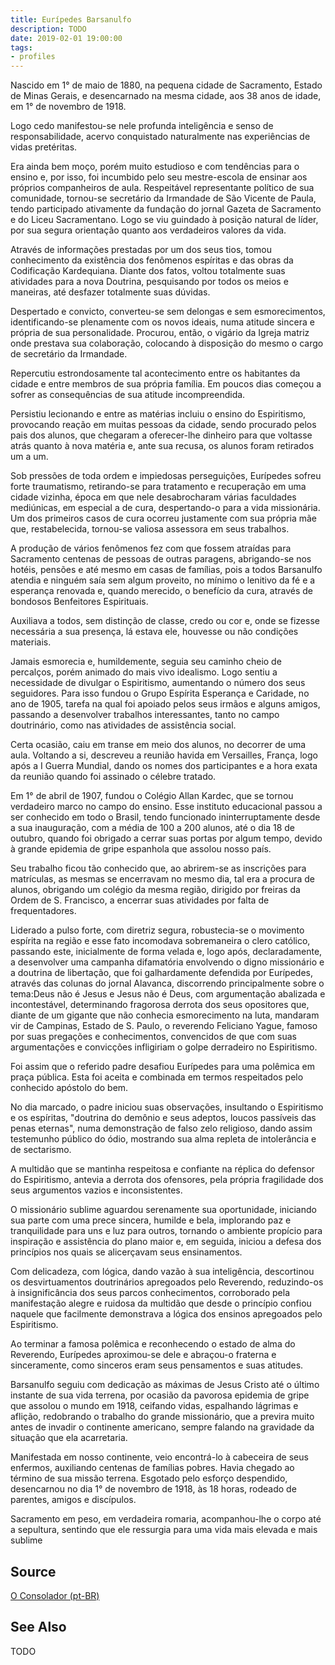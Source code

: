 ```yaml
---
title: Eurípedes Barsanulfo
description: TODO
date: 2019-02-01 19:00:00
tags: 
- profiles
---
```



Nascido em 1° de maio de 1880, na pequena cidade de Sacramento, Estado de Minas Gerais, e desencarnado na mesma cidade, aos 38 anos de idade, em 1° de novembro de 1918.

Logo cedo manifestou-se nele profunda inteligência e senso de responsabilidade, acervo conquistado naturalmente nas experiências de vidas pretéritas.

Era ainda bem moço, porém muito estudioso e com tendências para o ensino e, por isso, foi incumbido pelo seu mestre-escola de ensinar aos próprios companheiros de aula. Respeitável representante político de sua comunidade, tornou-se secretário da Irmandade de São Vicente de Paula, tendo participado ativamente da fundação do jornal Gazeta de Sacramento e do Liceu Sacramentano. Logo se viu guindado à posição natural de líder, por sua segura orientação quanto aos verdadeiros valores da vida.

Através de informações prestadas por um dos seus tios, tomou conhecimento da existência dos fenômenos espíritas e das obras da Codificação Kardequiana. Diante dos fatos, voltou totalmente suas atividades para a nova Doutrina, pesquisando por todos os meios e maneiras, até desfazer totalmente suas dúvidas.

Despertado e convicto, converteu-se sem delongas e sem esmorecimentos, identificando-se plenamente com os novos ideais, numa atitude sincera e própria de sua personalidade. Procurou, então, o vigário da Igreja matriz onde prestava sua colaboração, colocando à disposição do mesmo o cargo de secretário da Irmandade.

Repercutiu estrondosamente tal acontecimento entre os habitantes da cidade e entre membros de sua própria família. Em poucos dias começou a sofrer as consequências de sua atitude incompreendida.

Persistiu lecionando e entre as matérias incluiu o ensino do Espiritismo, provocando reação em muitas pessoas da cidade, sendo procurado pelos pais dos alunos, que chegaram a oferecer-lhe dinheiro para que voltasse atrás quanto à nova matéria e, ante sua recusa, os alunos foram retirados um a um.

Sob pressões de toda ordem e impiedosas perseguições, Eurípedes sofreu forte traumatismo, retirando-se para tratamento e recuperação em uma cidade vizinha, época em que nele desabrocharam várias faculdades mediúnicas, em especial a de cura, despertando-o para a vida missionária. Um dos primeiros casos de cura ocorreu justamente com sua própria mãe que, restabelecida, tornou-se valiosa assessora em seus trabalhos.

A produção de vários fenômenos fez com que fossem atraídas para Sacramento centenas de pessoas de outras paragens, abrigando-se nos hotéis, pensões e até mesmo em casas de famílias, pois a todos Barsanulfo atendia e ninguém saía sem algum proveito, no mínimo o lenitivo da fé e a esperança renovada e, quando merecido, o benefício da cura, através de bondosos Benfeitores Espirituais.

Auxiliava a todos, sem distinção de classe, credo ou cor e, onde se fizesse necessária a sua presença, lá estava ele, houvesse ou não condições materiais.

Jamais esmorecia e, humildemente, seguia seu caminho cheio de percalços, porém animado do mais vivo idealismo. Logo sentiu a necessidade de divulgar o Espiritismo, aumentando o número dos seus seguidores. Para isso fundou o Grupo Espírita Esperança e Caridade, no ano de 1905, tarefa na qual foi apoiado pelos seus irmãos e alguns amigos, passando a desenvolver trabalhos interessantes, tanto no campo doutrinário, como nas atividades de assistência social.

Certa ocasião, caiu em transe em meio dos alunos, no decorrer de uma aula. Voltando a si, descreveu a reunião havida em Versailles, França, logo após a I Guerra Mundial, dando os nomes dos participantes e a hora exata da reunião quando foi assinado o célebre tratado.

Em 1° de abril de 1907, fundou o Colégio Allan Kardec, que se tornou verdadeiro marco no campo do ensino. Esse instituto educacional passou a ser conhecido em todo o Brasil, tendo funcionado ininterruptamente desde a sua inauguração, com a média de 100 a 200 alunos, até o dia 18 de outubro, quando foi obrigado a cerrar suas portas por algum tempo, devido à grande epidemia de gripe espanhola que assolou nosso país.

Seu trabalho ficou tão conhecido que, ao abrirem-se as inscrições para matrículas, as mesmas se encerravam no mesmo dia, tal era a procura de alunos, obrigando um colégio da mesma região, dirigido por freiras da Ordem de S. Francisco, a encerrar suas atividades por falta de frequentadores.

Liderado a pulso forte, com diretriz segura, robustecia-se o movimento espírita na região e esse fato incomodava sobremaneira o clero católico, passando este, inicialmente de forma velada e, logo após, declaradamente, a desenvolver uma campanha difamatória envolvendo o digno missionário e a doutrina de libertação, que foi galhardamente defendida por Eurípedes, através das colunas do jornal Alavanca, discorrendo principalmente sobre o tema:Deus não é Jesus e Jesus não é Deus, com argumentação abalizada e incontestável, determinando fragorosa derrota dos seus opositores que, diante de um gigante que não conhecia esmorecimento na luta, mandaram vir de Campinas, Estado de S. Paulo, o reverendo Feliciano Yague, famoso por suas pregações e conhecimentos, convencidos de que com suas argumentações e convicções infligiriam o golpe derradeiro no Espiritismo.

Foi assim que o referido padre desafiou Eurípedes para uma polêmica em praça pública. Esta foi aceita e combinada em termos respeitados pelo conhecido apóstolo do bem.

No dia marcado, o padre iniciou suas observações, insultando o Espiritismo e os espíritas, "doutrina do demônio e seus adeptos, loucos passíveis das penas eternas", numa demonstração de falso zelo religioso, dando assim testemunho público do ódio, mostrando sua alma repleta de intolerância e de sectarismo.

A multidão que se mantinha respeitosa e confiante na réplica do defensor do Espiritismo, antevia a derrota dos ofensores, pela própria fragilidade dos seus argumentos vazios e inconsistentes.

O missionário sublime aguardou serenamente sua oportunidade, iniciando sua parte com uma prece sincera, humilde e bela, implorando paz e tranquilidade para uns e luz para outros, tornando o ambiente propício para inspiração e assistência do plano maior e, em seguida, iniciou a defesa dos princípios nos quais se alicerçavam seus ensinamentos.

Com delicadeza, com lógica, dando vazão à sua inteligência, descortinou os desvirtuamentos doutrinários apregoados pelo Reverendo, reduzindo-os à insignificância dos seus parcos conhecimentos, corroborado pela manifestação alegre e ruidosa da multidão que desde o princípio confiou naquele que facilmente demonstrava a lógica dos ensinos apregoados pelo Espiritismo.

Ao terminar a famosa polêmica e reconhecendo o estado de alma do Reverendo, Eurípedes aproximou-se dele e abraçou-o fraterna e sinceramente, como sinceros eram seus pensamentos e suas atitudes.

Barsanulfo seguiu com dedicação as máximas de Jesus Cristo até o último instante de sua vida terrena, por ocasião da pavorosa epidemia de gripe que assolou o mundo em 1918, ceifando vidas, espalhando lágrimas e aflição, redobrando o trabalho do grande missionário, que a previra muito antes de invadir o continente americano, sempre falando na gravidade da situação que ela acarretaria.

Manifestada em nosso continente, veio encontrá-lo à cabeceira de seus enfermos, auxiliando centenas de famílias pobres. Havia chegado ao término de sua missão terrena. Esgotado pelo esforço despendido, desencarnou no dia 1° de novembro de 1918, às 18 horas, rodeado de parentes, amigos e discípulos.

Sacramento em peso, em verdadeira romaria, acompanhou-lhe o corpo até a sepultura, sentindo que ele ressurgia para uma vida mais elevada e mais sublime


## Source
[O Consolador (pt-BR)](http://www.oconsolador.com.br/linkfixo/biografias/euripedesbarsanulfo.html)

## See Also
TODO


